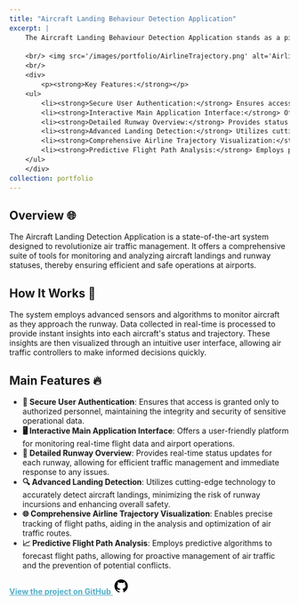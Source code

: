 ```yaml
---
title: "Aircraft Landing Behaviour Detection Application"
excerpt: |
    The Aircraft Landing Behaviour Detection Application stands as a pivotal innovation in air traffic control technology, setting new standards for safety, efficiency, and data-driven decision-making in airport operations. This project brings forth a paradigm shift in managing aircraft landings and runway statuses by providing real-time, actionable insights. Leveraging advanced algorithms and state-of-the-art sensor technology, the application ensures a seamless interface for air traffic controllers, enhancing their ability to monitor, predict, and act upon dynamic flight patterns and runway conditions.
    
    <br/> <img src='/images/portfolio/AirlineTrajectory.png' alt='Airline Trajectory Detail' style='width: 400px; display: inline-block;'> <img src='/images/portfolio/Predictedflight.png' alt='Airline Trajectory' style='width: 400px; display: inline-block; margin-right: 10px;'>
    <br/>
    <div>
        <p><strong>Key Features:</strong></p>
    <ul>
        <li><strong>Secure User Authentication:</strong> Ensures access is granted only to authorized personnel, maintaining the integrity and security of sensitive operational data.</li>
        <li><strong>Interactive Main Application Interface:</strong> Offers a user-friendly platform for monitoring real-time flight data and airport operations.</li>
        <li><strong>Detailed Runway Overview:</strong> Provides status updates for each runway, allowing for efficient traffic management.</li>
        <li><strong>Advanced Landing Detection:</strong> Utilizes cutting-edge technology for accurate landing insights.</li>
        <li><strong>Comprehensive Airline Trajectory Visualization:</strong> Enables precise tracking of flight paths for optimal route analysis.</li>
        <li><strong>Predictive Flight Path Analysis:</strong> Employs predictive algorithms for proactive air traffic management.</li>
    </ul>
    </div>
collection: portfolio
---
```


## Overview 🌐
The Aircraft Landing Detection Application is a state-of-the-art system designed to revolutionize air traffic management. It offers a comprehensive suite of tools for monitoring and analyzing aircraft landings and runway statuses, thereby ensuring efficient and safe operations at airports.

## How It Works 🧐
The system employs advanced sensors and algorithms to monitor aircraft as they approach the runway. Data collected in real-time is processed to provide instant insights into each aircraft's status and trajectory. These insights are then visualized through an intuitive user interface, allowing air traffic controllers to make informed decisions quickly.

## Main Features 🔥
- **🔐 Secure User Authentication**: Ensures that access is granted only to authorized personnel, maintaining the integrity and security of sensitive operational data.
- **🖥️ Interactive Main Application Interface**: Offers a user-friendly platform for monitoring real-time flight data and airport operations.
- **🛫 Detailed Runway Overview**: Provides real-time status updates for each runway, allowing for efficient traffic management and immediate response to any issues.
- **🔍 Advanced Landing Detection**: Utilizes cutting-edge technology to accurately detect aircraft landings, minimizing the risk of runway incursions and enhancing overall safety.
- **🌐 Comprehensive Airline Trajectory Visualization**: Enables precise tracking of flight paths, aiding in the analysis and optimization of air traffic routes.
- **📈 Predictive Flight Path Analysis**: Employs predictive algorithms to forecast flight paths, allowing for proactive management of air traffic and the prevention of potential conflicts.


<a href="https://github.com/mdalmaruf/AircraftLandingDetection.git" style="color:#52adc8;"><strong>View the project on GitHub ![GitHub](/images/icons8-github-30.png)</strong></a>
